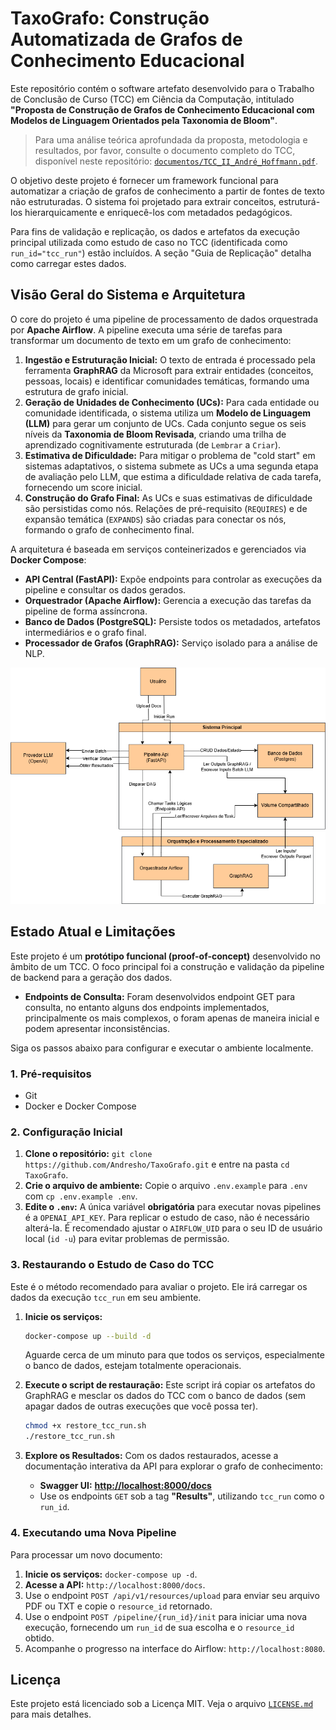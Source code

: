 # TaxoGrafo: Construção Automatizada de Grafos de Conhecimento Educacional

Este repositório contém o software artefato desenvolvido para o Trabalho de Conclusão de Curso (TCC) em Ciência da Computação, intitulado **"Proposta de Construção de Grafos de Conhecimento Educacional com Modelos de Linguagem Orientados pela Taxonomia de Bloom"**.

> Para uma análise teórica aprofundada da proposta, metodologia e resultados, por favor, consulte o documento completo do TCC, disponível neste repositório: [`documentos/TCC_II_André_Hoffmann.pdf`](./documentos/TCC_II_André_Hoffmann.pdf).

O objetivo deste projeto é fornecer um framework funcional para automatizar a criação de grafos de conhecimento a partir de fontes de texto não estruturadas. O sistema foi projetado para extrair conceitos, estruturá-los hierarquicamente e enriquecê-los com metadados pedagógicos.

Para fins de validação e replicação, os dados e artefatos da execução principal utilizada como estudo de caso no TCC (identificada como `run_id="tcc_run"`) estão incluídos. A seção "Guia de Replicação" detalha como carregar estes dados.

## Visão Geral do Sistema e Arquitetura

O core do projeto é uma pipeline de processamento de dados orquestrada por **Apache Airflow**. A pipeline executa uma série de tarefas para transformar um documento de texto em um grafo de conhecimento:

1.  **Ingestão e Estruturação Inicial:** O texto de entrada é processado pela ferramenta **GraphRAG** da Microsoft para extrair entidades (conceitos, pessoas, locais) e identificar comunidades temáticas, formando uma estrutura de grafo inicial.
2.  **Geração de Unidades de Conhecimento (UCs):** Para cada entidade ou comunidade identificada, o sistema utiliza um **Modelo de Linguagem (LLM)** para gerar um conjunto de UCs. Cada conjunto segue os seis níveis da **Taxonomia de Bloom Revisada**, criando uma trilha de aprendizado cognitivamente estruturada (de `Lembrar` a `Criar`).
3.  **Estimativa de Dificuldade:** Para mitigar o problema de "cold start" em sistemas adaptativos, o sistema submete as UCs a uma segunda etapa de avaliação pelo LLM, que estima a dificuldade relativa de cada tarefa, fornecendo um score inicial.
4.  **Construção do Grafo Final:** As UCs e suas estimativas de dificuldade são persistidas como nós. Relações de pré-requisito (`REQUIRES`) e de expansão temática (`EXPANDS`) são criadas para conectar os nós, formando o grafo de conhecimento final.

A arquitetura é baseada em serviços conteinerizados e gerenciados via **Docker Compose**:
-   **API Central (FastAPI):** Expõe endpoints para controlar as execuções da pipeline e consultar os dados gerados.
-   **Orquestrador (Apache Airflow):** Gerencia a execução das tarefas da pipeline de forma assíncrona.
-   **Banco de Dados (PostgreSQL):** Persiste todos os metadados, artefatos intermediários e o grafo final.
-   **Processador de Grafos (GraphRAG):** Serviço isolado para a análise de NLP.

![Diagrama de Arquitetura](documentos/images/diagrama.png)

## Estado Atual e Limitações

Este projeto é um **protótipo funcional (proof-of-concept)** desenvolvido no âmbito de um TCC. O foco principal foi a construção e validação da pipeline de backend para a geração dos dados.

-   **Endpoints de Consulta:** Foram desenvolvidos endpoint GET para consulta, no entanto alguns dos endpoints implementados, principalmente os mais complexos, o foram apenas de maneira inicial e podem apresentar inconsistências.

Siga os passos abaixo para configurar e executar o ambiente localmente.

### 1. Pré-requisitos
*   Git
*   Docker e Docker Compose

### 2. Configuração Inicial
1.  **Clone o repositório:** `git clone https://github.com/Andresho/TaxoGrafo.git` e entre na pasta `cd TaxoGrafo`.
2.  **Crie o arquivo de ambiente:** Copie o arquivo `.env.example` para `.env` com `cp .env.example .env`.
3.  **Edite o `.env`:** A única variável **obrigatória** para executar novas pipelines é a `OPENAI_API_KEY`. Para replicar o estudo de caso, não é necessário alterá-la. É recomendado ajustar o `AIRFLOW_UID` para o seu ID de usuário local (`id -u`) para evitar problemas de permissão.

### 3. Restaurando o Estudo de Caso do TCC
Este é o método recomendado para avaliar o projeto. Ele irá carregar os dados da execução `tcc_run` em seu ambiente.

1.  **Inicie os serviços:**
    ```bash
    docker-compose up --build -d
    ```
    Aguarde cerca de um minuto para que todos os serviços, especialmente o banco de dados, estejam totalmente operacionais.

2.  **Execute o script de restauração:**
    Este script irá copiar os artefatos do GraphRAG e mesclar os dados do TCC com o banco de dados (sem apagar dados de outras execuções que você possa ter).
    ```bash
    chmod +x restore_tcc_run.sh
    ./restore_tcc_run.sh
    ```

3.  **Explore os Resultados:**
    Com os dados restaurados, acesse a documentação interativa da API para explorar o grafo de conhecimento:
    -   **Swagger UI:** **[http://localhost:8000/docs](http://localhost:8000/docs)**
    -   Use os endpoints `GET` sob a tag **"Results"**, utilizando `tcc_run` como o `run_id`.

### 4. Executando uma Nova Pipeline
Para processar um novo documento:
1.  **Inicie os serviços:** `docker-compose up -d`.
2.  **Acesse a API:** `http://localhost:8000/docs`.
3.  Use o endpoint `POST /api/v1/resources/upload` para enviar seu arquivo PDF ou TXT e copie o `resource_id` retornado.
4.  Use o endpoint `POST /pipeline/{run_id}/init` para iniciar uma nova execução, fornecendo um `run_id` de sua escolha e o `resource_id` obtido.
5.  Acompanhe o progresso na interface do Airflow: `http://localhost:8080`.

## Licença

Este projeto está licenciado sob a Licença MIT. Veja o arquivo [`LICENSE.md`](./LICENSE.md) para mais detalhes.